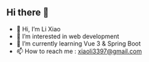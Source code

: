 ## Hi there 👋

<!--
**Undefined443/Undefined443** is a ✨ _special_ ✨ repository because its `README.md` (this file) appears on your GitHub profile.

Here are some ideas to get you started:

- 🔭 I’m currently working on ...
- 🌱 I’m currently learning ...
- 👯 I’m looking to collaborate on ...
- 🤔 I’m looking for help with ...
- 💬 Ask me about ...
- 📫 How to reach me: ...
- 😄 Pronouns: ...
- ⚡ Fun fact: ...
-->

- 👋 Hi, I’m Li Xiao
- 👀 I’m interested in web development
- 🌱 I’m currently learning Vue 3 & Spring Boot
- 📫 How to reach me : xiaoli3397@gmail.com
